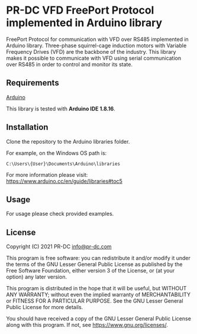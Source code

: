 # PR-DC VFD FreePort Protocol implemented in Arduino library

FreePort Protocol for communication with VFD over RS485 implemented in Arduino library. Three-phase squirrel-cage induction motors with Variable Frequency Drives (VFD) are the backbone of the industry. This library makes it possible to communicate with VFD using serial communication over RS485 in order to control and monitor its state.

## Requirements
[Arduino](https://www.arduino.cc/)<br>

This library is tested with 
**Arduino IDE 1.8.16**.

## Installation
Clone the repository to the Arduino libraries folder.

For example, on the Windows OS path is:
```
C:\Users\{User}\Documents\Arduino\libraries
```

For more information please visit: https://www.arduino.cc/en/guide/libraries#toc5

## Usage

For usage please check provided examples. 

## License
Copyright (C) 2021 PR-DC <info@pr-dc.com>

This program is free software: you can redistribute it and/or modify
it under the terms of the GNU Lesser General Public License as 
published by the Free Software Foundation, either version 3 of the 
License, or (at your option) any later version.

This program is distributed in the hope that it will be useful,
but WITHOUT ANY WARRANTY; without even the implied warranty of
MERCHANTABILITY or FITNESS FOR A PARTICULAR PURPOSE.  See the
GNU Lesser General Public License for more details.

You should have received a copy of the GNU Lesser General Public License
along with this program.  If not, see <https://www.gnu.org/licenses/>.